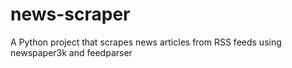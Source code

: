 # news-scraper
A Python project that scrapes news articles from RSS feeds using newspaper3k and feedparser
